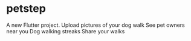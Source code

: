 # petstep

A new Flutter project.
Upload pictures of your dog walk
See pet owners near you
Dog walking streaks
Share your walks
